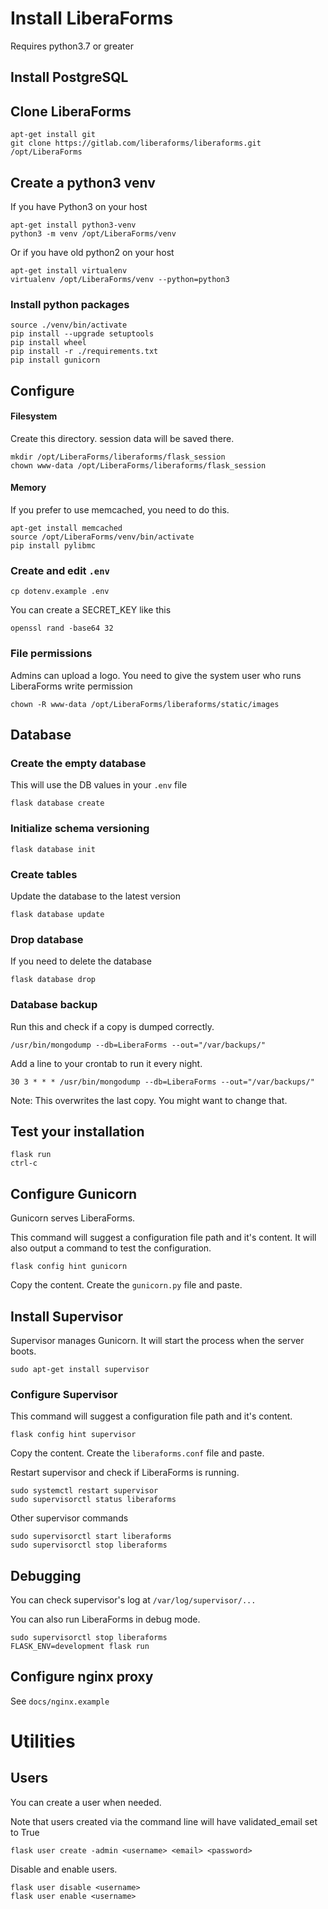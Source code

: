 
# Install LiberaForms

Requires python3.7 or greater

## Install PostgreSQL




## Clone LiberaForms


```
apt-get install git
git clone https://gitlab.com/liberaforms/liberaforms.git /opt/LiberaForms
```

## Create a python3 venv

If you have Python3 on your host
```
apt-get install python3-venv
python3 -m venv /opt/LiberaForms/venv
```
Or if you have old python2 on your host
```
apt-get install virtualenv
virtualenv /opt/LiberaForms/venv --python=python3
```

### Install python packages
```
source ./venv/bin/activate
pip install --upgrade setuptools
pip install wheel
pip install -r ./requirements.txt
pip install gunicorn
```

## Configure

#### Filesystem
Create this directory. session data will be saved there.
```
mkdir /opt/LiberaForms/liberaforms/flask_session
chown www-data /opt/LiberaForms/liberaforms/flask_session
```

#### Memory
If you prefer to use memcached, you need to do this.
```
apt-get install memcached
source /opt/LiberaForms/venv/bin/activate
pip install pylibmc
```

### Create and edit `.env`
```
cp dotenv.example .env
```

You can create a SECRET_KEY like this
```
openssl rand -base64 32
```

### File permissions


Admins can upload a logo. You need to give the system user who runs LiberaForms write permission
```
chown -R www-data /opt/LiberaForms/liberaforms/static/images
```

## Database
### Create the empty database

This will use the DB values in your `.env` file
```
flask database create
```

### Initialize schema versioning

```
flask database init
```

### Create tables

Update the database to the latest version

```
flask database update
```

### Drop database

If you need to delete the database

```
flask database drop
```

### Database backup

Run this and check if a copy is dumped correctly.
```
/usr/bin/mongodump --db=LiberaForms --out="/var/backups/"
```

Add a line to your crontab to run it every night.
```
30 3 * * * /usr/bin/mongodump --db=LiberaForms --out="/var/backups/"
```
Note: This overwrites the last copy. You might want to change that.


## Test your installation

```
flask run
ctrl-c
```

## Configure Gunicorn

Gunicorn serves LiberaForms.

This command will suggest a configuration file path and it's content. It will also output a command to test the configuration.
```
flask config hint gunicorn
```
Copy the content. Create the `gunicorn.py` file and paste.

## Install Supervisor

Supervisor manages Gunicorn. It will start the process when the server boots.
```
sudo apt-get install supervisor
```
### Configure Supervisor

This command will suggest a configuration file path and it's content.
```
flask config hint supervisor
```
Copy the content. Create the `liberaforms.conf` file and paste.

Restart supervisor and check if LiberaForms is running.
```
sudo systemctl restart supervisor
sudo supervisorctl status liberaforms
```
Other supervisor commands
```
sudo supervisorctl start liberaforms
sudo supervisorctl stop liberaforms
```


## Debugging
You can check supervisor's log at `/var/log/supervisor/...`

You can also run LiberaForms in debug mode.
```
sudo supervisorctl stop liberaforms
FLASK_ENV=development flask run
```

## Configure nginx proxy
See `docs/nginx.example`


# Utilities

## Users

You can create a user when needed.

Note that users created via the command line will have validated_email set to True

```
flask user create -admin <username> <email> <password>
```

Disable and enable users.

```
flask user disable <username>
flask user enable <username>
```
